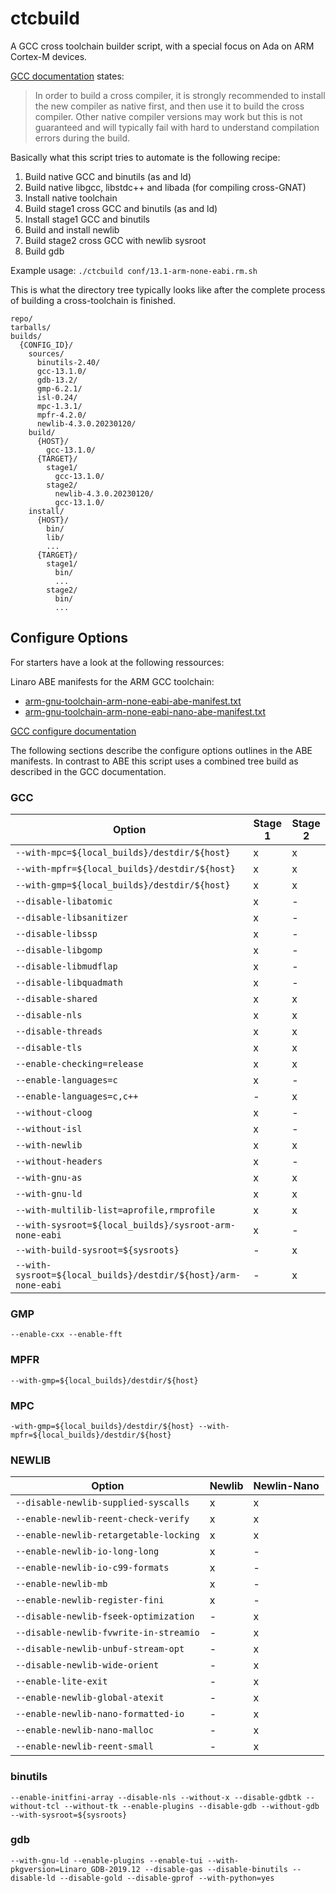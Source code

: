 # ctcbuild

A GCC cross toolchain builder script, with a special focus on Ada on
ARM Cortex-M devices.

[GCC documentation](https://gcc.gnu.org/install/prerequisites.html) states:
> In order to build a cross compiler, it is strongly recommended to install
> the new compiler as native first, and then use it to build the cross
> compiler. Other native compiler versions may work but this is not guaranteed
> and will typically fail with hard to understand compilation errors during
> the build.

Basically what this script tries to automate is the following recipe:

1. Build native GCC and binutils (as and ld)
2. Build native libgcc, libstdc++ and libada (for compiling cross-GNAT)
3. Install native toolchain
4. Build stage1 cross GCC and binutils (as and ld)
5. Install stage1 GCC and binutils
6. Build and install newlib
7. Build stage2 cross GCC with newlib sysroot
8. Build gdb

Example usage: `./ctcbuild conf/13.1-arm-none-eabi.rm.sh`

This is what the directory tree typically looks like after the complete
process of building a cross-toolchain is finished.
```
repo/
tarballs/
builds/
  {CONFIG_ID}/
    sources/
      binutils-2.40/
      gcc-13.1.0/
      gdb-13.2/
      gmp-6.2.1/
      isl-0.24/
      mpc-1.3.1/
      mpfr-4.2.0/
      newlib-4.3.0.20230120/
    build/
      {HOST}/
        gcc-13.1.0/
      {TARGET}/
        stage1/
          gcc-13.1.0/
        stage2/
          newlib-4.3.0.20230120/
          gcc-13.1.0/
    install/
      {HOST}/
        bin/
        lib/
        ...
      {TARGET}/
        stage1/
          bin/
          ...
        stage2/
          bin/
          ...
```


## Configure Options

For starters have a look at the following ressources:

Linaro ABE manifests for the ARM GCC toolchain:
- [arm-gnu-toolchain-arm-none-eabi-abe-manifest.txt](https://armkeil.blob.core.windows.net/developer/Files/downloads/gnu/12.2.mpacbti-rel1/manifest/arm-gnu-toolchain-arm-none-eabi-abe-manifest.txt)
- [arm-gnu-toolchain-arm-none-eabi-nano-abe-manifest.txt](https://armkeil.blob.core.windows.net/developer/Files/downloads/gnu/12.2.mpacbti-rel1/manifest/arm-gnu-toolchain-arm-none-eabi-nano-abe-manifest.txt)

[GCC configure documentation](https://gcc.gnu.org/install/configure.html)

The following sections describe the configure options outlines in the
ABE manifests. In contrast to ABE this script uses a combined tree
build as described in the GCC documentation.

### GCC

| Option                    | Stage 1   | Stage 2   |
|---                        |---        |---        |
| `--with-mpc=${local_builds}/destdir/${host}`  | x | x |
| `--with-mpfr=${local_builds}/destdir/${host}` | x | x |
| `--with-gmp=${local_builds}/destdir/${host}`  | x | x |
| `--disable-libatomic`       | x         | -         |
| `--disable-libsanitizer`    | x         | -         |
| `--disable-libssp`          | x         | -         |
| `--disable-libgomp`         | x         | -         |
| `--disable-libmudflap`      | x         | -         |
| `--disable-libquadmath`     | x         | -         |
| `--disable-shared`          | x         | x         |
| `--disable-nls`             | x         | x         |
| `--disable-threads`         | x         | x         |
| `--disable-tls`             | x         | x         |
| `--enable-checking=release` | x         | x         |
| `--enable-languages=c`      | x         | -         |
| `--enable-languages=c,c++`  | -         | x         |
| `--without-cloog`           | x         | -         |
| `--without-isl`             | x         | -         |
| `--with-newlib`             | x         | x         |
| `--without-headers`         | x         | -         |
| `--with-gnu-as`             | x         | x         |
| `--with-gnu-ld`             | x         | x         |
| `--with-multilib-list=aprofile,rmprofile` | x | x    |
| `--with-sysroot=${local_builds}/sysroot-arm-none-eabi`| x | - |
| `--with-build-sysroot=${sysroots}` | -  | x         |
| `--with-sysroot=${local_builds}/destdir/${host}/arm-none-eabi` | - | x |

### GMP
`--enable-cxx --enable-fft`

### MPFR
`--with-gmp=${local_builds}/destdir/${host}`

### MPC
`-with-gmp=${local_builds}/destdir/${host} --with-mpfr=${local_builds}/destdir/${host}`

### NEWLIB
| Option                                | Newlib    | Newlin-Nano   |
| ---                                   | ---       | ---           |
| `--disable-newlib-supplied-syscalls`  | x         | x             |
| `--enable-newlib-reent-check-verify`  | x         | x             |
| `--enable-newlib-retargetable-locking`| x         | x             |
| `--enable-newlib-io-long-long`        | x         | -             |
| `--enable-newlib-io-c99-formats`      | x         | -             |
| `--enable-newlib-mb`                  | x         | -             |
| `--enable-newlib-register-fini`       | x         | -             |
| `--disable-newlib-fseek-optimization` | -         | x             |
| `--disable-newlib-fvwrite-in-streamio`| -         | x             |
| `--disable-newlib-unbuf-stream-opt`   | -         | x             |
| `--disable-newlib-wide-orient`        | -         | x             |
| `--enable-lite-exit`                  | -         | x             |
| `--enable-newlib-global-atexit`       | -         | x             |
| `--enable-newlib-nano-formatted-io`   | -         | x             |
| `--enable-newlib-nano-malloc`         | -         | x             |
| `--enable-newlib-reent-small`         | -         | x             |

### binutils
`--enable-initfini-array --disable-nls --without-x --disable-gdbtk --without-tcl --without-tk --enable-plugins --disable-gdb --without-gdb --with-sysroot=${sysroots}`

### gdb
`--with-gnu-ld --enable-plugins --enable-tui --with-pkgversion=Linaro_GDB-2019.12 --disable-gas --disable-binutils --disable-ld --disable-gold --disable-gprof --with-python=yes`

